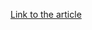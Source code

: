 [Link to the article](https://www.cisa.gov/news-events/alerts/2024/11/21/cisa-adds-three-known-exploited-vulnerabilities-catalog)

